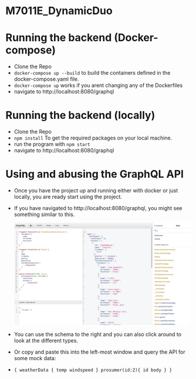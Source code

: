 # M7011E_DynamicDuo


# Running the backend (Docker-compose)
 - Clone the Repo
 - `docker-compose up --build` to build the containers defined in the docker-compose.yaml file.
 - `docker-compose up` works if you arent changing any of the Dockerfiles
 - navigate to http://localhost:8080/graphql


# Running the backend (locally)
 - Clone the Repo
 - `npm install` To get the required packages on your local machine.
 - run the program with `npm start` 
 - navigate to http://localhost:8080/graphql

# Using and abusing the GraphQL API

- Once you have the project up and running either with docker or just locally, you are ready start using the project.

- If you have navigated to http://localhost:8080/graphql, you might see something similar to this.
  
  ![Picture](https://raw.githubusercontent.com/graphql/graphiql/main/packages/graphiql/resources/graphiql.jpg)

- You can use the schema to the right and you can also click around to look at the different types. 
- Or copy and paste this into the left-most window and query the API for some mock data: 
- `{
  weatherData {
    temp
    windspeed
  }
  prosumer(id:2){
    id
    body
  }
}
`

